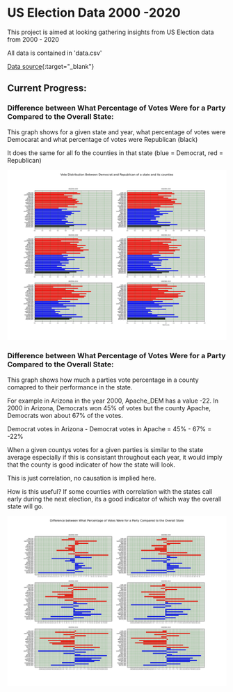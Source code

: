 # US Election Data 2000 -2020
This project is aimed at looking gathering insights from US Election data from 2000 - 2020

All data is contained in 'data.csv'

[Data source](https://dataverse.harvard.edu/dataset.xhtml?persistentId=doi:10.7910/DVN/VOQCHQ){:target="_blank"} 

## Current Progress:

### Difference between What Percentage of Votes Were for a Party Compared to the Overall State:
This graph shows for a given state and year, what percentage of votes were Democarat and what percentage of votes were Republican (black)

It does the same for all fo the counties in that state (blue = Democrat, red = Republican)


![Figure 1](https://github.com/ahhossain/president/blob/main/Figure_1.png)

### Difference between What Percentage of Votes Were for a Party Compared to the Overall State:
This graph shows how much a parties vote percentage in a county comapred to their performance in the state.

For example in Arizona in the year 2000, Apache_DEM has a value -22. In 2000 in Arizona, Democrats won 45% of votes but the county Apache, Democrats won about 67% of the votes.

Democrat votes in Arizona - Democrat votes in Apache = 45% - 67% = -22%

When a given countys votes for a given parties is similar to the state average especially if this is consistant throughout each year, it would imply that the county is good indicater of how the state will look.

This is just correlation, no causation is implied here.

How is this useful? If some counties with correlation with the states call early during the next election, its a good indicator of which way the overall state will go.


![Figure 2](https://github.com/ahhossain/president/blob/main/Figure_2.png)
